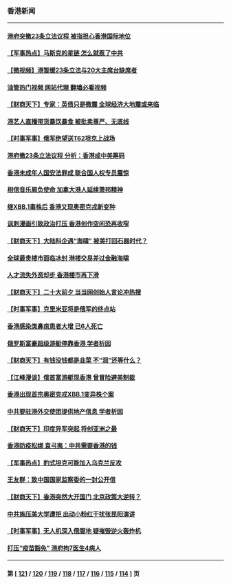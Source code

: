 ### 香港新闻
---
#### [港府突撤23条立法议程 被指担心香港国际地位](../../pages/ncid1349362/n13848091.md?10190045) 
#### [【军事热点】马斯克的星链 怎么就惹了中共](../../pages/ncid1349362/n13847823.md?10190045) 
#### [【微视频】港暂缓23条立法与20大主席台缺席者](../../pages/ncid1349362/n13847193.md?10190045) 
#### [油管热门视频 网站代理 翻墙必看视频](http://132.145.103.77:81/youtube.html?10190045)
#### [【财商天下】专家：英债只是微震 全球经济大地震或来临](../../pages/ncid1349362/n13847488.md?10190045) 
#### [港艺人直播带货暴饮暴食 被批卖尊严、无底线](../../pages/ncid1349362/n13846934.md?10190045) 
#### [【时事军事】俄军绝望送T62坦克上战场](../../pages/ncid1349362/n13846294.md?10190045) 
#### [港府撤23条立法议程 分析：香港成中美筹码](../../pages/ncid1349362/n13846275.md?10190045) 
#### [香港未成年人国安法罪成 联合国人权专员震惊](../../pages/ncid1349362/n13846266.md?10190045) 
#### [相信音乐肩负使命 加拿大港人延续萧邦精神](../../pages/ncid1349362/n13845656.md?10190045) 
#### [继XBB.1毒株后 香港又现奥密克戎新变种](../../pages/ncid1349362/n13845780.md?10190045) 
#### [讽刺漫画引致政治打压 香港创作空间恐再收窄](../../pages/ncid1349362/n13845302.md?10190045) 
#### [【财商天下】大陆科企遇“海啸” 被美打回石器时代？](../../pages/ncid1349362/n13845742.md?10190045) 
#### [全球最贵楼市面临冰封 港楼交易差过金融海啸](../../pages/ncid1349362/n13845155.md?10190045) 
#### [人才流失外资却步 香港楼市再下滑](../../pages/ncid1349362/n13845154.md?10190045) 
#### [【财商天下】二十大前夕 当当网创始人言论冲热搜](../../pages/ncid1349362/n13844792.md?10190045) 
#### [【时事军事】克里米亚将是俄军的终点站](../../pages/ncid1349362/n13844054.md?10190045) 
#### [香港感染类鼻疽患者大增 已6人死亡](../../pages/ncid1349362/n13844389.md?10190045) 
#### [俄罗斯富豪超级游艇停靠香港 学者析因](../../pages/ncid1349362/n13844345.md?10190045) 
#### [【财商天下】有钱没钱都是韭菜 不“润”还等什么？](../../pages/ncid1349362/n13844028.md?10190045) 
#### [【江峰漫谈】俄首富游艇现香港 曾冒险避美制裁](../../pages/ncid1349362/n13843839.md?10190045) 
#### [香港出现首宗奥密克戎XBB.1变异株个案](../../pages/ncid1349362/n13843743.md?10190045) 
#### [中共要驻港外交使团提供地产信息 学者析因](../../pages/ncid1349362/n13843453.md?10190045) 
#### [【财商天下】印度异军突起 将创亚洲之最](../../pages/ncid1349362/n13843268.md?10190045) 
#### [香港防疫松绑 袁弓夷：中共需要香港的钱](../../pages/ncid1349362/n13842926.md?10190045) 
#### [【军事热点】豹式坦克可能加入乌克兰反攻](../../pages/ncid1349362/n13843174.md?10190045) 
#### [王友群：致中国国家监察委的一封公开信](../../pages/ncid1349362/n13842611.md?10190045) 
#### [【财商天下】香港突然大开国门 北京政策大逆转？](../../pages/ncid1349362/n13842584.md?10190045) 
#### [中共施压美大学遭拒 出动小粉红干扰张昆阳演讲](../../pages/ncid1349362/n13842202.md?10190045) 
#### [【时事军事】无人机深入俄腹地 疑摧毁逆火轰炸机](../../pages/ncid1349362/n13841671.md?10190045) 
#### [打压“疫苗豁免” 港府拘7医生4病人](../../pages/ncid1349362/n13841603.md?10190045) 

---
#### 第 [ [121](./121.md?10190045) / [120](./120.md?10190045) / [119](./119.md?10190045) / [118](./118.md?10190045) / [117](./117.md?10190045) / [116](./116.md?10190045) / [115](./115.md?10190045) / [114](./114.md?10190045) ] 页
